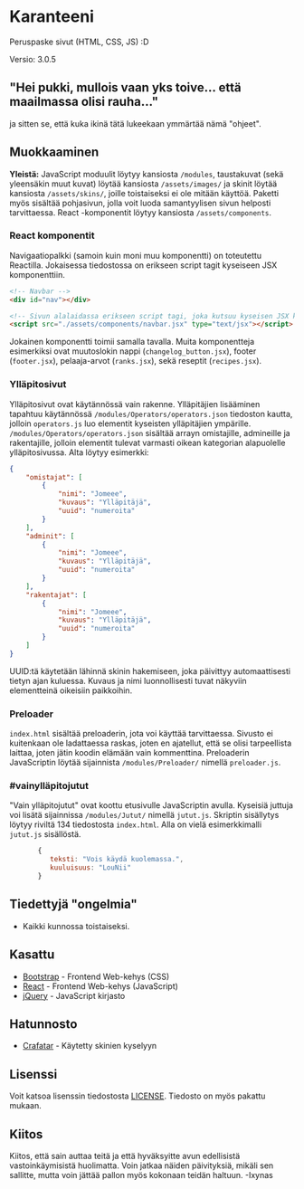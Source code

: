 # Karanteeni

Peruspaske sivut (HTML, CSS, JS) :D

Versio: 3.0.5

## "Hei pukki, mullois vaan yks toive... että maailmassa olisi rauha..."

ja sitten se, että kuka ikinä tätä lukeekaan ymmärtää nämä "ohjeet".

## Muokkaaminen

**Yleistä:** JavaScript moduulit löytyy kansiosta `/modules`, taustakuvat (sekä yleensäkin muut kuvat) löytää kansiosta `/assets/images/` ja skinit löytää kansiosta `/assets/skins/`, joille toistaiseksi ei ole mitään käyttöä. Paketti myös sisältää pohjasivun, jolla voit luoda samantyylisen sivun helposti tarvittaessa.
React -komponentit löytyy kansiosta `/assets/components`.

### React komponentit

Navigaatiopalkki (samoin kuin moni muu komponentti) on toteutettu Reactilla. Jokaisessa tiedostossa on erikseen script tagit kyseiseen JSX komponenttiin.

```html
<!-- Navbar -->
<div id="nav"></div>

<!-- Sivun alalaidassa erikseen script tagi, joka kutsuu kyseisen JSX komponentin. -->
<script src="./assets/components/navbar.jsx" type="text/jsx"></script>
```

Jokainen komponentti toimii samalla tavalla. Muita komponentteja esimerkiksi ovat muutoslokin nappi (`changelog_button.jsx`), footer (`footer.jsx`), pelaaja-arvot (`ranks.jsx`), sekä reseptit (`recipes.jsx`).

### Ylläpitosivut

Ylläpitosivut ovat käytännössä vain rakenne. Ylläpitäjien lisääminen tapahtuu käytännössä `/modules/Operators/operators.json` tiedoston kautta, jolloin `operators.js` luo elementit kyseisten ylläpitäjien ympärille. `/modules/Operators/operators.json` sisältää arrayn omistajille, admineille ja rakentajille, jolloin elementit tulevat varmasti oikean kategorian alapuolelle ylläpitosivussa. Alta löytyy esimerkki:

```json
{
    "omistajat": [
        {
            "nimi": "Jomeee",
            "kuvaus": "Ylläpitäjä",
            "uuid": "numeroita"
        }
    ],
    "adminit": [
        {
            "nimi": "Jomeee",
            "kuvaus": "Ylläpitäjä",
            "uuid": "numeroita"
        }
    ],
    "rakentajat": [
        {
            "nimi": "Jomeee",
            "kuvaus": "Ylläpitäjä",
            "uuid": "numeroita"
        }
    ]
}
```
UUID:tä käytetään lähinnä skinin hakemiseen, joka päivittyy automaattisesti tietyn ajan kuluessa. Kuvaus ja nimi luonnollisesti tuvat näkyviin elementteinä oikeisiin paikkoihin.

### Preloader

`index.html` sisältää preloaderin, jota voi käyttää tarvittaessa. Sivusto ei kuitenkaan ole ladattaessa raskas, joten en ajatellut, että se olisi tarpeellista laittaa, joten jätin koodin elämään vain kommenttina. Preloaderin JavaScriptin löytää sijainnista `/modules/Preloader/` nimellä `preloader.js`.

### #vainylläpitojutut

"Vain ylläpitojutut" ovat koottu etusivulle JavaScriptin avulla. Kyseisiä juttuja voi lisätä sijainnissa `/modules/Jutut/` nimellä `jutut.js`. Skriptin sisällytys löytyy riviltä 134 tiedostosta `index.html`. Alla on vielä esimerkkimalli `jutut.js` sisällöstä.

```javascript
       {
          teksti: "Vois käydä kuolemassa.",
          kuuluisuus: "LouNii"
       }
```

## Tiedettyjä "ongelmia"

* Kaikki kunnossa toistaiseksi.

## Kasattu

* [Bootstrap](https://getbootstrap.com/) - Frontend Web-kehys (CSS)
* [React](https://reactjs.org/) - Frontend Web-kehys (JavaScript)
* [jQuery](https://jquery.com/) - JavaScript kirjasto

## Hatunnosto

* [Crafatar](https://crafatar.com/) - Käytetty skinien kyselyyn

## Lisenssi

Voit katsoa lisenssin tiedostosta [LICENSE](https://gitlab.com/Ixynas/Karanteeni/raw/master/LICENSE). Tiedosto on myös pakattu mukaan.

## Kiitos

Kiitos, että sain auttaa teitä ja että hyväksyitte avun edellisistä vastoinkäymisistä huolimatta. Voin jatkaa näiden päivityksiä, mikäli sen sallitte, mutta voin jättää pallon myös kokonaan teidän haltuun. -Ixynas

